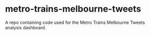 # metro-trains-melbourne-tweets
A repo containing code used for the Metro Trains Melbourne Tweets analysis dashboard. 
